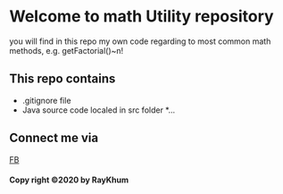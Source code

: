 # Welcome to math Utility repository
you will find in this repo my own code
regarding to most common math methods, e.g.
getFactorial()~n!

## This repo contains
* .gitignore file
* Java source code localed in src folder
*...

## Connect me via
[FB](https://www.facebook.com/profile.php?id=100012246611844)

#### Copy right ©2020 by RayKhum